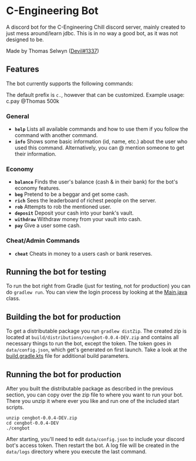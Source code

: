 # C-Engineering Bot
A discord bot for the C-Engineering Chill discord server, mainly created to just mess around/learn jdbc.
This is in no way a good bot, as it was not designed to be.

Made by Thomas Selwyn ([Devil#1337](https://devil.wtf/discord))

## Features

The bot currently supports the following commands:

The default prefix is `c.`, however that can be customized.
Example usage: c.pay @Thomas 500k

### General
- **`help`**
  Lists all available commands and how to use them if you follow the command with another command.
- **`info`**
  Shows some basic information (id, name, etc.) about the user who used this command. Alternatively, you can @ mention someone to get their information.

### Economy
- **`balance`**
  Finds the user's balance (cash & in their bank) for the bot's economy features.
- **`beg`**
  Pretend to be a beggar and get some cash.
- **`rich`**
  Sees the leaderboard of richest people on the server.
- **`rob`**
  Attempts to rob the mentioned user.
- **`deposit`**
  Deposit your cash into your bank's vault.
- **`withdraw`**
  Withdraw money from your vault into cash.
- **`pay`**
  Give a user some cash.
  
### Cheat/Admin Commands
- **`cheat`**
  Cheats in money to a users cash or bank reserves.
  
## Running the bot for testing

To run the bot right from Gradle (just for testing, not for production) you can
do `gradlew run`. You can view the login process by looking at the
[Main.java](https://github.com/TASelwyn/C-Engineering-Bot/blob/master/src/main/java/wtf/devil/cengbot/Main.java)
class.

## Building the bot for production

To get a distributable package you run `gradlew distZip`. The created zip is located
at `build/distributions/cengbot-0.0.4-DEV.zip` and contains all necessary things to run the bot, except the token. The token goes in `data/config.json`, which get's generated on first launch. 
Take a look at the [build.gradle.kts](https://github.com/TASelwyn/C-Engineering-Bot/blob/master/build.gradle.kts) file for additional build parameters. 

## Running the bot for production

After you built the distributable package as described in the previous section, you can copy over the zip file to where
you want to run your bot. There you unzip it where ever you like and run one of the included start scripts.

```shell
unzip cengbot-0.0.4-DEV.zip
cd cengbot-0.0.4-DEV
./cengbot
```

After starting, you'll need to edit `data/config.json` to include your discord bot's access token.
Then restart the bot. A log file will be created in the `data/logs` directory where you execute the last command.
